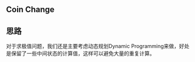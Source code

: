 ## Coin Change









## 思路

对于求极值问题，我们还是主要考虑动态规划Dynamic Programming来做，好处是保留了一些中间状态的计算值，这样可以避免大量的重复计算。

